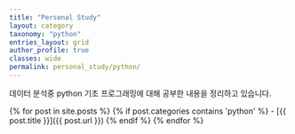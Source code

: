 ```yaml
---
title: "Personal Study"
layout: category
taxonomy: "python"
entries_layout: grid
author_profile: true
classes: wide
permalink: personal_study/python/
---
```


데이터 분석중 python 기초 프로그래밍에 대해 공부한 내용을 정리하고 있습니다.

{% for post in site.posts %}
  {% if post.categories contains 'python' %}
    - [{{ post.title }}]({{ post.url }})
  {% endif %}
{% endfor %}
